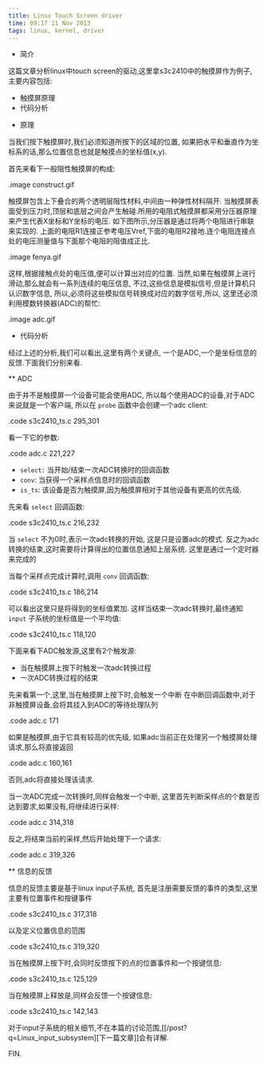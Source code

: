 ```yaml
---
title: Linux Touch Screen driver
time: 09:17 11 Nov 2013
tags: linux, kernel, driver
---
```


* 简介

这篇文章分析linux中touch screen的驱动,这里拿s3c2410中的触摸屏作为例子,
主要内容包括:

- 触摸屏原理
- 代码分析

* 原理

当我们按下触摸屏时,我们必须知道所按下的区域的位置,
如果把水平和垂直作为坐标系的话,那么位置信息也就是触摸点的坐标值(x,y).

首先来看下一般阻性触摸屏的构成:

.image construct.gif

触摸屏包含上下叠合的两个透明层阻性材料,中间由一种弹性材料隔开.
当触摸屏表面受到压力时,顶层和底层之间会产生触碰.所用的电阻式触摸屏都采用分压器原理来产生代表X坐标和Y坐标的电压.
如下图所示,分压器是通过将两个电阻进行串联来实现的.
上面的电阻R1连接正参考电压Vref,下面的电阻R2接地.连个电阻连接点处的电压测量值与下面那个电阻的阻值成正比.

.image fenya.gif

这样,根据接触点处的电压值,便可以计算出对应的位置.
当然,如果在触摸屏上进行滑动,那么就会有一系列连续的电压信息,
不过,这些信息是模拟信号,但是计算机只认识数字信息,
所以,必须将这些模拟信号转换成对应的数字信号,所以,
这里还必须利用模数转换器(ADC)的帮忙:

.image adc.gif

* 代码分析

经过上述的分析,我们可以看出,这里有两个关键点,
一个是ADC,一个是坐标信息的反馈.下面我们分别来看.

** ADC

由于并不是触摸屏一个设备可能会使用ADC,
所以每个使用ADC的设备,对于ADC来说就是一个客户端,
所以在 `probe` 函数中会创建一个adc client:

.code s3c2410_ts.c 295,301

看一下它的参数:

.code adc.c 221,227

- `select:` 当开始/结束一次ADC转换时的回调函数
- `conv`: 当获得一个采样点信息时的回调函数
- `is_ts`: 该设备是否为触摸屏,因为触摸屏相对于其他设备有更高的优先级.

先来看 `select` 回调函数:

.code s3c2410_ts.c 216,232

当 `select` 不为0时,表示一次adc转换的开始,
这是只是设置adc的模式.
反之为adc转换的结束,这时需要将计算得出的位置信息通知上层系统.
这里是通过一个定时器来完成的

当每个采样点完成计算时,调用 `conv` 回调函数:

.code s3c2410_ts.c 186,214

可以看出这里只是将得到的坐标值累加.
这样当结束一次adc转换时,最终通知 `input` 子系统的坐标值是一个平均值:

.code s3c2410_ts.c 118,120

下面来看下ADC触发源,这里有2个触发源:

- 当在触摸屏上按下时触发一次adc转换过程
- 一次ADC转换过程的结束

先来看第一个,这里,当在触摸屏上按下时,会触发一个中断
在中断回调函数中,对于非触摸屏设备,会将其挂入到ADC的等待处理队列

.code adc.c 171

如果是触摸屏,由于它具有较高的优先级,
如果adc当前正在处理另一个触摸屏处理请求,那么将直接返回

.code adc.c 160,161

否则,adc将直接处理该请求.

当一次ADC完成一次转换时,同样会触发一个中断,
这里首先判断采样点的个数是否达到要求,如果没有,将继续进行采样:

.code adc.c 314,318

反之,将结束当前的采样,然后开始处理下一个请求:

.code adc.c 319,326

** 信息的反馈

信息的反馈主要是基于linux input子系统,
首先是注册需要反馈的事件的类型,这里主要有位置事件和按键事件

.code s3c2410_ts.c 317,318

以及定义位置信息的范围

.code s3c2410_ts.c 319,320

当在触摸屏上按下时,会同时反馈按下的点的位置事件和一个按键信息:

.code s3c2410_ts.c 125,129

当在触摸屏上释放是,同样会反馈一个按键信息:

.code s3c2410_ts.c 142,143

对于input子系统的相关细节,不在本篇的讨论范围,[[/post?q=Linux_input_subsystem][下一篇文章]]会有详解.

FIN.
